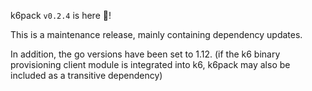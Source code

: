k6pack `v0.2.4` is here 🎉!

This is a maintenance release, mainly containing dependency updates.

In addition, the go versions have been set to 1.12.
(if the k6 binary provisioning client module is integrated into k6, k6pack may also be included as a transitive dependency)
